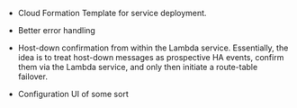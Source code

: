 * Cloud Formation Template for service deployment.

* Better error handling

* Host-down confirmation from within the Lambda service.  Essentially, the idea
  is to treat host-down messages as prospective HA events, confirm them via
  the Lambda service, and only then initiate a route-table failover.

* Configuration UI of some sort
